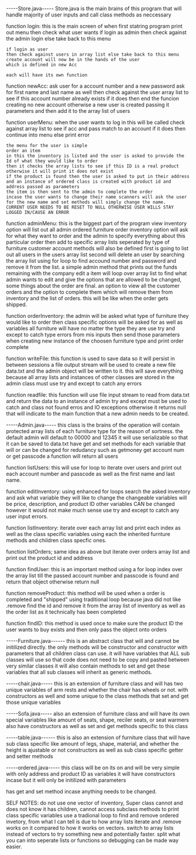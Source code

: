 -----Store.java-----
Store.java is the main brains of this program that will handle majority of user inputs and call class methods as neccessary

function login: 
    this is the main screen of when first statring program
    print out menu
    then check what user wants
    if login as admin
    then check against the admin login else take back to this menu

    if login as user
    then check against users in array list else take back to this menu
    create account will now be in the hands of the user
    which is defined in new Acc

    each will have its own function

function newAcc:
    ask user for a account number and a new password
    ask for first name and last name as well
    then check against the user array list to see if this account number
    already exists
    if it does then end the funcion creating no new account
    otherwise a new user is created passing it parameters
    and then add it to the array list of users

function userMenu:
    when the user wants to log in this will be called
    check against array list to see if acc and pass match to an account
    if it does then continue into menu
    else print error

    the menu for the user is simple
    order an item
    in this the inventory is listed and the user is asked to provide the Id of what they would like to order
    then it checks the array lists to see if this ID is a real product otherwise it will print it does not exist
    if the product is found then the user is asked to put in their address and an instance of ordered class is created with product id and address passed as parameters
    the item is then sent to the admin to complete the order
    incase the user wants to change their name scanners will ask the user for the new name and set methods will simply change the name.
    CURRENT USER NEEDS TO BE RESET TO NULL OTHERWISE USER WILLS STAY LOGGED IN/CAUSE AN ERROR

function adminMenu:
    this is the biggest part of the program
    view inventory option will list out all admin ordered furniture 
    order inventory option will ask for what they want to order and the admin to specify everything about this particular order
    then add to specific array lists seperated by type of furniture
    customer account methods will also be defined
    first is going to list out all users in the users array list
    second will delete an user by searching the array list using for loop to find accound number and password and remove it from the list.
    a simple admin method that prints out the funds remaining with the company
    edit a item will loop over array list to find what admin wants to edit and give the options that are allowed to be changed, some things about the order are final.
    an option to view all the customer orders and the option to complete them which will remove them from inventory and the list of orders. this will be like when the order gets shipped. 

function orderInventory:
    the admin will be asked what type of furniture they would like to order
    then class specific options will be asked for as well as variables all furniture will have no matter the type they are
    use try and except to catch type errors from mis inputs
    then send those parameters when creating new instance of the choosen furniture type and print order complete

function writeFile:
    this function is used to save data so it will persist in between sessions
    a file output stream will be used to create a new file data.txt
    and the admin object will be written to it.
    this will save everything because all array lists and instances of other classes are stored in the admin class
    must use try and except to catch any errors

function readfile:
    this function will use file input stream to read from data.txt
    and return the data to an instance of admin
    try and except must be used to catch and class not found erros and IO exceptions
    otherwise it returns null that will indicate to the main function that a new admin needs to be created.

-----Admin.java-----
    this class is the brains of the operation
    will contain protected array lists of each furniture type for the reason of sortness. 
    the default admin will default to 00000 and 12345
    it will use serializable so that it can be saved to data.txt
    have get and set methods for each variable that will or can be changed for redudancy such as getmoney get account num or get passcode
    a function will return all users

function listUsers:
    this will use for loop to iterate over users and print out each account number and passcode as well as the first name and last name.

function editInventory:
    using enhanced for loops search the asked inventory and ask what variable they will like to change
    the changeable variables will be price, description, and product ID
    other variables CAN be changed however it would not make much sense
    use try and except to catch any user input errors. 

function listInventory:
    iterate over each array list and print each index as well as the class specific variables
    using each the inherited furnture methods and children class specfic ones. 

function listOrders;
    same idea as above but iterate over orders array list and print out the product id and address

function findUser:
    this is an important method
    using a for loop index over the array list till the passed account number and passcode is found and return that object
    otherwise return null

function removeProduct:
    this method will be used when a order is completed and "shipped"
    using traditional loop because java did not like .remove
    find the id and remove it from the array list of inventory as well as the order list as it technically has been completed

function findID:
    this method is used once to make sure the product ID the user wants to buy exists and then only pass the object onto orders

-----Furniture.java------
this is an abstract class that will and cannot be initilized directly. 
the only methods will be constructor and constructor with parameters that all children class can use. it will have variables that ALL sub classes will use so that code does not need to be copy and pasted between very similar classes
it will also contain methods to set and get these variables that all sub classes will inherit as generic methods.

-----chair.java-----
this is an extension of furniture class and will has two unique variables of arm rests and whether the chair has wheels or not. with constructors as well and some unique to the class methods that set and get those unique variables

-----Sofa.java-----
also an extension of furniture class and will have its own special variables like amount of seats, shape, reciler seats, or seat warmers
also have constructors as well as set and get methods specific to this class

-----table.java------
this is also an extension of furniture class that will have sub class specific like amount of legs, shape, material, and whether the height is ajustable or not 
constructors as well as sub class specific getter and setter methods

-----ordered.java-----
this class will be on its on and will be very simple with only address and product ID as variables
it will have constructors incase but it will only be initilized with parameters

has get and set method incase anything needs to be changed.


SELF NOTES:
    do not use one vector of inventory, Super class cannot and does not know it has children, cannot access subclass methods to print class specific variables
    use a tradional loop to find and remove ordered invetory, from what I can tell is due to how array lists iterate and .remove works on it compared to how it works on vectors.
    switch to array lists instead of vectors to try something new and potentially faster.
    split what you can into seperate lists or functions so debugging can be made way easier. 
